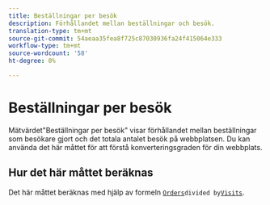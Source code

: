 ```yaml
---
title: Beställningar per besök
description: Förhållandet mellan beställningar och besök.
translation-type: tm+mt
source-git-commit: 54aeaa35fea8f725c87030936fa24f415064e333
workflow-type: tm+mt
source-wordcount: '58'
ht-degree: 0%

---
```



# Beställningar per besök

Mätvärdet&quot;Beställningar per besök&quot; visar förhållandet mellan beställningar som besökare gjort och det totala antalet besök på webbplatsen. Du kan använda det här måttet för att förstå konverteringsgraden för din webbplats.

## Hur det här måttet beräknas

Det här måttet beräknas med hjälp av formeln [`Orders`](orders.md)` divided by `[`Visits`](visits.md).
